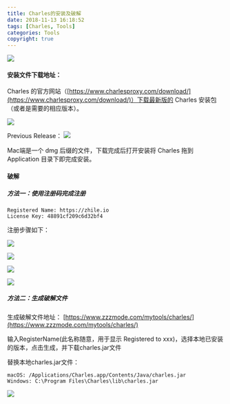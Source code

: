```yaml
---
title: Charles的安装及破解
date: 2018-11-13 16:18:52
tags: [Charles, Tools]
categories: Tools
copyright: true
---
```


![](http://p6dpqooos.bkt.clouddn.com/18-11-13/17715257.jpg)

#### 安装文件下载地址：
Charles 的官方网站（[https://www.charlesproxy.com/download/](https://www.charlesproxy.com/download/)）下载最新版的 Charles 安装包（或者是需要的相应版本）。

<!--more-->

![](http://p6dpqooos.bkt.clouddn.com/18-11-13/4310658.jpg)

Previous Release：
![](http://p6dpqooos.bkt.clouddn.com/18-11-13/17786643.jpg)

Mac端是一个 dmg 后缀的文件，下载完成后打开安装将 Charles 拖到 Application 目录下即完成安装。

#### 破解

##### 方法一：使用注册码完成注册

```
Registered Name: https://zhile.io
License Key: 48891cf209c6d32bf4
```
注册步骤如下：

![](http://p6dpqooos.bkt.clouddn.com/18-11-13/22239666.jpg)

![](http://p6dpqooos.bkt.clouddn.com/18-11-13/7600624.jpg)

![](http://p6dpqooos.bkt.clouddn.com/18-11-13/8961029.jpg)

![](http://p6dpqooos.bkt.clouddn.com/18-11-13/82015916.jpg)

##### 方法二：生成破解文件

生成破解文件地址： [https://www.zzzmode.com/mytools/charles/](https://www.zzzmode.com/mytools/charles/)


输入RegisterName(此名称随意，用于显示 Registered to xxx)，选择本地已安装的版本，点击生成，并下载charles.jar文件

替换本地charles.jar文件：

```
macOS: /Applications/Charles.app/Contents/Java/charles.jar
Windows: C:\Program Files\Charles\lib\charles.jar
```

![](http://p6dpqooos.bkt.clouddn.com/18-11-13/97200985.jpg)